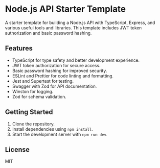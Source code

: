 # Node.js API Starter Template
A starter template for building a Node.js API with TypeScript, Express, and various useful tools and libraries. This template includes JWT token authorization and basic password hashing.

## Features
- TypeScript for type safety and better development experience.
- JWT token authorization for secure access.
- Basic password hashing for improved security.
- ESLint and Prettier for code linting and formatting.
- Jest and Supertest for testing.
- Swagger with Zod for API documentation.
- Winston for logging.
- Zod for schema validation.

## Getting Started
1. Clone the repository.
2. Install dependencies using `npm install`.
3. Start the development server with `npm run dev`.

## License
MIT
